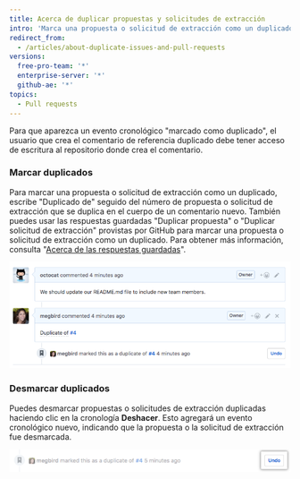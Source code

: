```yaml
---
title: Acerca de duplicar propuestas y solicitudes de extracción
intro: 'Marca una propuesta o solicitud de extracción como un duplicado para hacer un seguimiento de propuestas o solicitudes de extracción similares en conjunto y eliminar una responsabilidad innecesaria, tanto para los mantenedores como para los colaboradores.'
redirect_from:
  - /articles/about-duplicate-issues-and-pull-requests
versions:
  free-pro-team: '*'
  enterprise-server: '*'
  github-ae: '*'
topics:
  - Pull requests
---
```


Para que aparezca un evento cronológico "marcado como duplicado", el usuario que crea el comentario de referencia duplicado debe tener acceso de escritura al repositorio donde crea el comentario.

### Marcar duplicados

Para marcar una propuesta o solicitud de extracción como un duplicado, escribe "Duplicado de" seguido del número de propuesta o solicitud de extracción que se duplica en el cuerpo de un comentario nuevo. También puedes usar las respuestas guardadas "Duplicar propuesta" o "Duplicar solicitud de extracción" provistas por GitHub para marcar una propuesta o solicitud de extracción como un duplicado. Para obtener más información, consulta "[Acerca de las respuestas guardadas](/articles/about-saved-replies)".

![Duplicar la sintaxis de la propuesta](/assets/images/help/issues/duplicate-issue-syntax.png)

### Desmarcar duplicados

Puedes desmarcar propuestas o solicitudes de extracción duplicadas haciendo clic en la cronología **Deshacer**. Esto agregará un evento cronológico nuevo, indicando que la propuesta o la solicitud de extracción fue desmarcada.

![Botón Desmarcar propuesta duplicada](/assets/images/help/issues/unmark-duplicate-issue-button.png)
